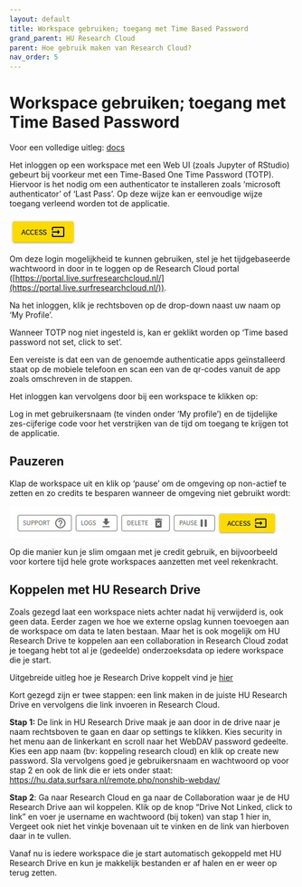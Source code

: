 ```yaml
---
layout: default
title: Workspace gebruiken; toegang met Time Based Password
grand_parent: HU Research Cloud
parent: Hoe gebruik maken van Research Cloud?
nav_order: 5
---
```


# Workspace gebruiken; toegang met Time Based Password

Voor een volledige uitleg: [docs](https://servicedesk.surfsara.nl/wiki/display/WIKI/Log+in+to+your+workspace)

Het inloggen op een workspace met een Web UI (zoals Jupyter of RStudio) gebeurt bij voorkeur met een Time-Based One Time Password (TOTP). Hiervoor is het nodig om een authenticator te installeren zoals ‘microsoft authenticator’ of ‘Last Pass’. Op deze wijze kan er eenvoudige wijze toegang verleend worden tot de applicatie.

![](/assets/how-workspace-6.png)

Om deze login mogelijkheid te kunnen gebruiken, stel je het tijdgebaseerde wachtwoord in door in te loggen op de Research Cloud portal ([https://portal.live.surfresearchcloud.nl/](https://portal.live.surfresearchcloud.nl/)).

Na het inloggen, klik je rechtsboven op de drop-down naast uw naam op ‘My Profile’.

Wanneer TOTP nog niet ingesteld is, kan er geklikt worden op ‘Time based password not set, click to set’.

Een vereiste is dat een van de genoemde authenticatie apps geïnstalleerd staat op de mobiele telefoon en scan een van de qr-codes vanuit de app zoals omschreven in de stappen.

Het inloggen kan vervolgens door bij een workspace te klikken op:
  
Log in met gebruikersnaam (te vinden onder ‘My profile’) en de tijdelijke zes-cijferige code voor het verstrijken van de tijd om toegang te krijgen tot de applicatie.

## Pauzeren

Klap de workspace uit en klik op ‘pause’ om de omgeving op non-actief te zetten en zo credits te besparen wanneer de omgeving niet gebruikt wordt:

![](/assets/how-workspace-7.png)
 
Op die manier kun je slim omgaan met je credit gebruik, en bijvoorbeeld voor kortere tijd hele grote workspaces aanzetten met veel rekenkracht. 

## Koppelen met HU Research Drive

Zoals gezegd laat een workspace niets achter nadat hij verwijderd is, ook geen data. Eerder zagen we hoe we externe opslag kunnen toevoegen aan de workspace om data te laten bestaan. Maar het is ook mogelijk om HU Research Drive te koppelen aan een collaboration in Research Cloud zodat je toegang hebt tot al je (gedeelde) onderzoeksdata op iedere workspace die je start. 

Uitgebreide uitleg hoe je Research Drive koppelt vind je [hier](https://servicedesk.surfsara.nl/wiki/display/WIKI/Connect+Research+Drive)

Kort gezegd zijn er twee stappen: een link maken in de juiste HU Research Drive en vervolgens die link invoeren in Research Cloud. 

**Stap 1:** De link in HU Research Drive maak je aan door in de drive naar je naam rechtsboven te gaan en daar op settings te klikken. Kies security in het menu aan de linkerkant en scroll naar het WebDAV password gedeelte. Kies een app naam (bv: koppeling research cloud) en klik op create new password. Sla vervolgens goed je gebruikersnaam en wachtwoord op voor stap 2 en ook de link die er iets onder staat: https://hu.data.surfsara.nl/remote.php/nonshib-webdav/

**Stap 2**: 
Ga naar Research Cloud en ga naar de Collaboration waar je de HU Research Drive aan wil koppelen. Klik op de knop “Drive Not Linked, click to link” en voer je username en wachtwoord (bij token) van stap 1 hier in, Vergeet ook niet het vinkje bovenaan uit te vinken en de link van hierboven daar in te vullen.

Vanaf nu is iedere workspace die je start automatisch gekoppeld met HU Research Drive en kun je makkelijk bestanden er af halen en er weer op terug zetten. 

